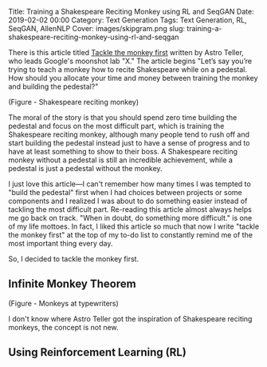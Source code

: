 Title: Training a Shakespeare Reciting Monkey using RL and SeqGAN
Date: 2019-02-02 00:00
Category: Text Generation
Tags: Text Generation, RL, SeqGAN, AllenNLP
Cover: images/skipgram.png
slug: training-a-shakespeare-reciting-monkey-using-rl-and-seqgan

There is this article titled [Tackle the monkey first](https://blog.x.company/tackle-the-monkey-first-90fd6223e04d) written by Astro Teller, who leads Google's moonshot lab "X." The article begins "Let’s say you’re trying to teach a monkey how to recite Shakespeare while on a pedestal. How should you allocate your time and money between training the monkey and building the pedestal?"

(Figure - Shakespeare reciting monkey)

The moral of the story is that you should spend zero time building the pedestal and focus on the most difficult part, which is training the Shakespeare reciting monkey, although many people tend to rush off and start building the pedestal instead just to have a sense of progress and to have at least something to show to their boss. A Shakespeare reciting monkey without a pedestal is still an incredible achievement, while a pedestal is just a pedestal without the monkey.

I just love this article—I can't remember how many times I was tempted to "build the pedestal" first when I had choices between projects or some components and I realized I was about to do something easier instead of tackling the most difficult part. Re-reading this article almost always helps me go back on track. "When in doubt, do something more difficult." is one of my life mottoes. In fact, I liked this article so much that now I write "tackle the monkey first" at the top of my to-do list to constantly remind me of the most important thing every day.

So, I decided to tackle the monkey first. 

## Infinite Monkey Theorem

(Figure - Monkeys at typewriters)

I don't know where Astro Teller got the inspiration of Shakespeare reciting monkeys, the concept is not new. 

## Using Reinforcement Learning (RL)

## 